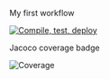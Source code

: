My first workflow

[![Compile, test, deploy](https://github.com/denalse/paf2.giphy/actions/workflows/main.yaml/badge.svg?branch=master)](https://github.com/denalse/paf2.giphy/actions/workflows/main.yaml)

Jacoco coverage badge

<!-- ![Coverage](.github/badges/jacoco.svg) -->
![Coverage](https://insanity.sgp1.digitaloceanspaces.com/coverage/paf2.giphy/jacoco.svg)